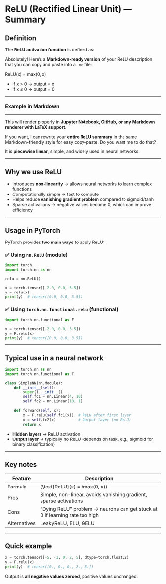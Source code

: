 
# **ReLU (Rectified Linear Unit) — Summary**

## Definition

The **ReLU activation function** is defined as:

Absolutely! Here’s a **Markdown-ready version** of your ReLU description that you can copy and paste into a `.md` file:

ReLU(x) = max(0, x)

- If x > 0 → output = x  
- If x ≤ 0 → output = 0


---

### Example in Markdown

---

This will render properly in **Jupyter Notebook, GitHub, or any Markdown renderer with LaTeX support**.

If you want, I can rewrite your **entire ReLU summary** in the same Markdown-friendly style for easy copy-paste. Do you want me to do that?


It is **piecewise linear**, simple, and widely used in neural networks.

---

## Why we use ReLU

* Introduces **non-linearity** → allows neural networks to learn complex functions
* Computationally simple → fast to compute
* Helps reduce **vanishing gradient problem** compared to sigmoid/tanh
* Sparse activations → negative values become 0, which can improve efficiency

---

## Usage in PyTorch

PyTorch provides **two main ways** to apply ReLU:

### ✅ Using `nn.ReLU` (module)

```python
import torch
import torch.nn as nn

relu = nn.ReLU()

x = torch.tensor([-2.0, 0.0, 3.5])
y = relu(x)
print(y)  # tensor([0.0, 0.0, 3.5])
```

### ✅ Using `torch.nn.functional.relu` (functional)

```python
import torch.nn.functional as F

x = torch.tensor([-2.0, 0.0, 3.5])
y = F.relu(x)
print(y)  # tensor([0.0, 0.0, 3.5])
```

---

## Typical use in a neural network

```python
import torch.nn as nn
import torch.nn.functional as F

class SimpleNN(nn.Module):
    def __init__(self):
        super().__init__()
        self.fc1 = nn.Linear(4, 10)
        self.fc2 = nn.Linear(10, 1)
        
    def forward(self, x):
        x = F.relu(self.fc1(x))  # ReLU after first layer
        x = self.fc2(x)          # Output layer (no ReLU)
        return x
```

* **Hidden layers** → ReLU activation
* **Output layer** → typically no ReLU (depends on task, e.g., sigmoid for binary classification)

---

## Key notes

| Feature      | Description                                                                 |
| ------------ | --------------------------------------------------------------------------- |
| Formula      | (\text{ReLU}(x) = \max(0, x))                                               |
| Pros         | Simple, non-linear, avoids vanishing gradient, sparse activations           |
| Cons         | “Dying ReLU” problem → neurons can get stuck at 0 if learning rate too high |
| Alternatives | LeakyReLU, ELU, GELU                                                        |

---

## Quick example

```python
x = torch.tensor([-5, -1, 0, 2, 5], dtype=torch.float32)
y = F.relu(x)
print(y)  # tensor([0., 0., 0., 2., 5.])
```

Output is **all negative values zeroed**, positive values unchanged.


